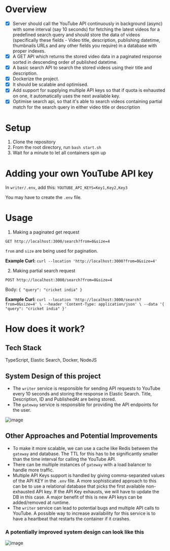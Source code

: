 # Overview

- [x] Server should call the YouTube API continuously in background (async) with some interval (say 10 seconds) for fetching the latest videos for a predefined search query and should store the data of videos (specifically these fields - Video title, description, publishing datetime, thumbnails URLs and any other fields you require) in a database with proper indexes.
- [x] A GET API which returns the stored video data in a paginated response sorted in descending order of published datetime.
- [x] A basic search API to search the stored videos using their title and description.
- [x] Dockerize the project.
- [x] It should be scalable and optimised.
- [x] Add support for supplying multiple API keys so that if quota is exhausted on one, it automatically uses the next available key.
- [x] Optimise search api, so that it's able to search videos containing partial match for the search query in either video title or description

# Setup 
1. Clone the repository
2. From the root directory, run ```bash start.sh```
3. Wait for a minute to let all containers spin up

# Adding your own YouTube API key

In `writer/.env`, add this:
`YOUTUBE_API_KEYS=Key1,Key2,Key3`

You may have to create the `.env` file.


# Usage

1. Making a paginated get request
   
`GET http://localhost:3000/search?from=0&size=4`

```from``` and ```size``` are being used for pagination. 

**Example Curl:** `curl --location 'http://localhost:3000?from=0&size=4'`

2. Making partial search request
   
`POST http://localhost:3000/search?from=0&size=4`

Body: `{
    "query": "cricket india"
}`

**Example Curl:** `curl --location 'http://localhost:3000/search?from=0&size=4' \
--header 'Content-Type: application/json' \
--data '{
    "query": "cricket india"
}'`

# How does it work?

## Tech Stack
TypeScript, Elastic Search, Docker, NodeJS

## System Design of this project
- The `writer` service is responsible for sending API requests to YouTube every 10 seconds and storing the response in Elastic Search. Title, Description, ID and PublishedAt are being stored.
- The `gateway` service is responsible for providing the API endpoints for the user.

![image](https://github.com/Just-A-Pixel/Fampay-assignment/assets/58350132/dbe9585f-a994-4ddc-8ac2-3a063fbfd470)

## Other Approaches and Potential Improvements

- To make it more scalable, we can use a cache like Redis between the `gateway` and database. The TTL for this has to be significantly smaller than the time interval for calling the YouTube API.
- There can be multiple instances of `gateway` with a load balancer to handle more traffic.
- Multiple API Keys support is handled by giving comma-separated values of the API KEY in the `.env` file. A more sophisticated approach to this can be to use a relational database that picks the first available non-exhausted API key. If the API Key exhausts, we will have to update the DB in this case. A major benefit of this is new API keys can be added/removed at runtime.
- The `writer` service can lead to potential bugs and multiple API calls to YouTube. A possible way to increase availability for this service is to have a heartbeat that restarts the container if it crashes.

### A potentially improved system design can look like this
![image](https://github.com/Just-A-Pixel/Fampay-assignment/assets/58350132/54b229db-1494-4c9e-b728-464b672b87ec)

